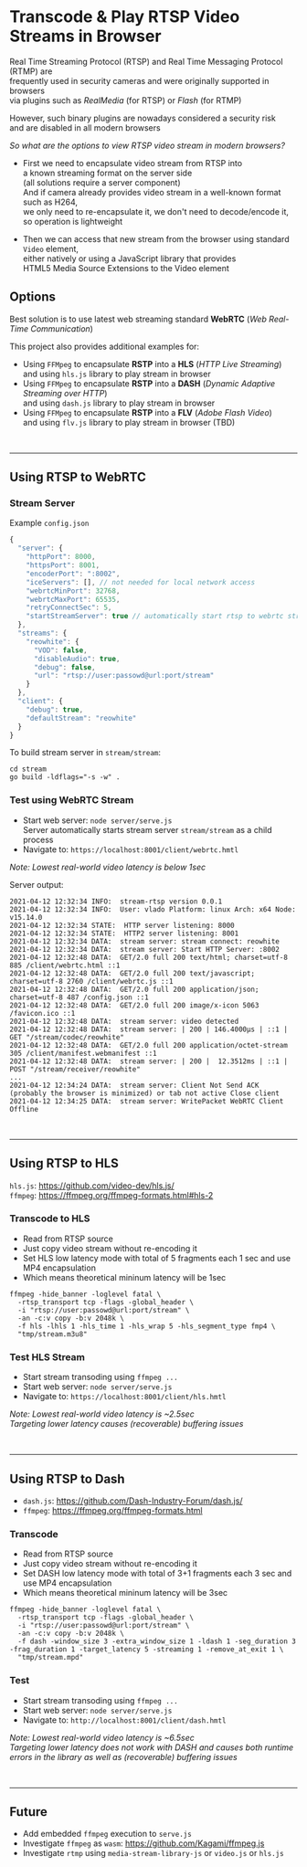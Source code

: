 # Transcode & Play RTSP Video Streams in Browser

Real Time Streaming Protocol (RTSP) and Real Time Messaging Protocol (RTMP) are  
frequently used in security cameras and were originally supported in browsers  
via plugins such as *RealMedia* (for RTSP) or *Flash* (for RTMP)  

However, such binary plugins are nowadays considered a security risk  
and are disabled in all modern browsers  

*So what are the options to view RTSP video stream in modern browsers?*  

- First we need to encapsulate video stream from RTSP into  
  a known streaming format on the server side  
  (all solutions require a server component)  
  And if camera already provides video stream in a well-known format such as H264,  
  we only need to re-encapsulate it, we don't need to decode/encode it,  
  so operation is lightweight  

- Then we can access that new stream from the browser using standard `Video` element,  
either natively or using a JavaScript library that provides  
HTML5 Media Source Extensions to the Video element  

## Options

Best solution is to use latest web streaming standard **WebRTC** (*Web Real-Time Communication*)

This project also provides additional examples for:

- Using `FFMpeg` to encapsulate **RSTP** into a **HLS** (*HTTP Live Streaming*)  
  and using `hls.js` library to play stream in browser
- Using `FFMpeg` to encapsulate **RSTP** into a **DASH** (*Dynamic Adaptive Streaming over HTTP*)  
  and using `dash.js` library to play stream in browser
- Using `FFMpeg` to encapsulate **RSTP** into a **FLV** (*Adobe Flash Video*)  
  and using `flv.js` library to play stream in browser (TBD)

<br><hr>

## Using RTSP to WebRTC

### Stream Server

Example `config.json`

```js
{
  "server": {
    "httpPort": 8000,
    "httpsPort": 8001,
    "encoderPort": ":8002",
    "iceServers": [], // not needed for local network access
    "webrtcMinPort": 32768,
    "webrtcMaxPort": 65535,
    "retryConnectSec": 5,
    "startStreamServer": true // automatically start rtsp to webrtc stream server, disable for hls or dash
  },
  "streams": {
    "reowhite": {
      "VOD": false,
      "disableAudio": true,
      "debug": false,
      "url": "rtsp://user:passowd@url:port/stream"
    }
  },
  "client": {
    "debug": true,
    "defaultStream": "reowhite"
  }
}
```

To build stream server in `stream/stream`:

```shell
cd stream
go build -ldflags="-s -w" .
```

### Test using WebRTC Stream

- Start web server: `node server/serve.js`  
  Server automatically starts stream server `stream/stream` as a child process
- Navigate to: `https://localhost:8001/client/webrtc.hmtl`

*Note: Lowest real-world video latency is below 1sec*

Server output:

```log
2021-04-12 12:32:34 INFO:  stream-rtsp version 0.0.1
2021-04-12 12:32:34 INFO:  User: vlado Platform: linux Arch: x64 Node: v15.14.0
2021-04-12 12:32:34 STATE:  HTTP server listening: 8000
2021-04-12 12:32:34 STATE:  HTTP2 server listening: 8001
2021-04-12 12:32:34 DATA:  stream server: stream connect: reowhite
2021-04-12 12:32:34 DATA:  stream server: Start HTTP Server: :8002
2021-04-12 12:32:48 DATA:  GET/2.0 full 200 text/html; charset=utf-8 885 /client/webrtc.html ::1
2021-04-12 12:32:48 DATA:  GET/2.0 full 200 text/javascript; charset=utf-8 2760 /client/webrtc.js ::1
2021-04-12 12:32:48 DATA:  GET/2.0 full 200 application/json; charset=utf-8 487 /config.json ::1
2021-04-12 12:32:48 DATA:  GET/2.0 full 200 image/x-icon 5063 /favicon.ico ::1
2021-04-12 12:32:48 DATA:  stream server: video detected
2021-04-12 12:32:48 DATA:  stream server: | 200 | 146.4000µs | ::1 | GET "/stream/codec/reowhite"
2021-04-12 12:32:48 DATA:  GET/2.0 full 200 application/octet-stream 305 /client/manifest.webmanifest ::1
2021-04-12 12:32:48 DATA:  stream server: | 200 |  12.3512ms | ::1 | POST "/stream/receiver/reowhite"
...
2021-04-12 12:34:24 DATA:  stream server: Client Not Send ACK (probably the browser is minimized) or tab not active Close client
2021-04-12 12:34:25 DATA:  stream server: WritePacket WebRTC Client Offline
```

<br><hr>

## Using RTSP to HLS

`hls.js`: <https://github.com/video-dev/hls.js/>  
`ffmpeg`: <https://ffmpeg.org/ffmpeg-formats.html#hls-2>

### Transcode to HLS

- Read from RTSP source
- Just copy video stream without re-encoding it
- Set HLS low latency mode with total of 5 fragments each 1 sec and use MP4 encapsulation
- Which means theoretical mininum latency will be 1sec

```shell
ffmpeg -hide_banner -loglevel fatal \
  -rtsp_transport tcp -flags -global_header \
  -i "rtsp://user:passowd@url:port/stream" \
  -an -c:v copy -b:v 2048k \
  -f hls -lhls 1 -hls_time 1 -hls_wrap 5 -hls_segment_type fmp4 \
  "tmp/stream.m3u8"
```

### Test HLS Stream

- Start stream transoding using `ffmpeg ...`
- Start web server: `node server/serve.js`
- Navigate to: `https://localhost:8001/client/hls.hmtl`

*Note: Lowest real-world video latency is ~2.5sec*  
*Targeting lower latency causes (recoverable) buffering issues*

<br><hr>

## Using RTSP to Dash

- `dash.js`: <https://github.com/Dash-Industry-Forum/dash.js/>
- `ffmpeg`: <https://ffmpeg.org/ffmpeg-formats.html>

### Transcode

- Read from RTSP source
- Just copy video stream without re-encoding it
- Set DASH low latency mode with total of 3+1 fragments each 3 sec and use MP4 encapsulation
- Which means theoretical mininum latency will be 3sec

```shell
ffmpeg -hide_banner -loglevel fatal \
  -rtsp_transport tcp -flags -global_header \
  -i "rtsp://user:passowd@url:port/stream" \
  -an -c:v copy -b:v 2048k \
  -f dash -window_size 3 -extra_window_size 1 -ldash 1 -seg_duration 3 -frag_duration 1 -target_latency 5 -streaming 1 -remove_at_exit 1 \
  "tmp/stream.mpd"
```

### Test

- Start stream transoding using `ffmpeg ...`
- Start web server: `node server/serve.js`
- Navigate to: `http://localhost:8001/client/dash.hmtl`

*Note: Lowest real-world video latency is ~6.5sec*  
*Targeting lower latency does not work with DASH and causes both runtime errors in the library as well as (recoverable) buffering issues*

<br><hr>

## Future

- Add embedded `ffmpeg` execution to `serve.js`
- Investigate `ffmpeg` as `wasm`: <https://github.com/Kagami/ffmpeg.js>
- Investigate `rtmp` using `media-stream-library-js` or `video.js` or `hls.js`
